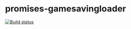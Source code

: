# promises-gamesavingloader

[![Build status](https://ci.appveyor.com/api/projects/status/tg5x7cl5ul1eqcby?svg=true)](https://ci.appveyor.com/project/Strassee/promises-gamesavingloader)